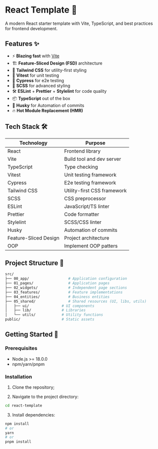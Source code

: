 # React Template 🚀

A modern React starter template with Vite, TypeScript, and best practices for frontend development.

## Features ✨

- ⚡ **Blazing fast** with [Vite](https://vitejs.dev/)
- 🏗️ **Feature-Sliced Design (FSD)** architecture
- 🎨 **Tailwind CSS** for utility-first styling
- 🧪 **Vitest** for unit testing
- 🔎 **Cypress** for e2e testing
- 💅 **SCSS** for advanced styling
- 🛠️ **ESLint** + **Prettier** + **Stylelint** for code quality
- 📦 **TypeScript** out of the box
- 🐺 **Husky** for Automation of commits
- 🔥 **Hot Module Replacement (HMR)**

## Tech Stack 🛠️

| Technology            | Purpose                     |
| --------------------- | --------------------------- |
| React                 | Frontend library            |
| Vite                  | Build tool and dev server   |
| TypeScript            | Type checking               |
| Vitest                | Unit testing framework      |
| Cypress               | E2e testing framework       |
| Tailwind CSS          | Utility-first CSS framework |
| SCSS                  | CSS preprocessor            |
| ESLint                | JavaScript/TS linter        |
| Prettier              | Code formatter              |
| Stylelint             | SCSS/CSS linter             |
| Husky                 | Automation of commits       |
| Feature-Sliced Design | Project architecture        |
| OOP                   | Implement OOP patters       |

## Project Structure 📂

```bash
src/
├── 00_app/                  # Application configuration
├── 01_pages/                # Application pages
├── 02_widgets/              # Independent page sections
├── 03_features/             # Feature implementations
├── 04_entities/             # Business entities
├── 05_shared/               # Shared resources (UI, libs, utils)
│   ├── ui/               # UI components
│   ├── lib/              # Libraries
│   └── utils/            # Utility functions
public/                   # Static assets
```

## Getting Started 🏁

### Prerequisites

- Node.js >= 18.0.0
- npm/yarn/pnpm

### Installation

1. Clone the repository;

2. Navigate to the project directory:

```bash
cd react-template
```

3. Install dependencies:

```bash
npm install
# or
yarn
# or
pnpm install
```

